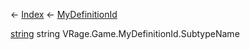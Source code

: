 ← [Index](Api-Index) ← [MyDefinitionId](VRage.Game.MyDefinitionId)

[string](System.String) string VRage.Game.MyDefinitionId.SubtypeName